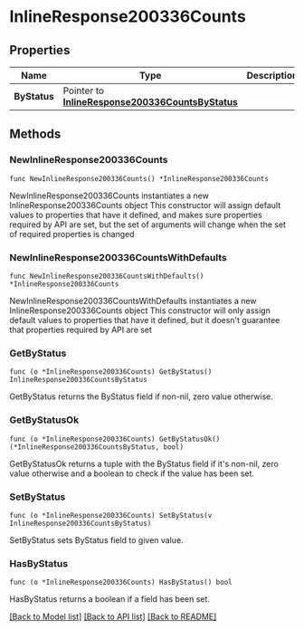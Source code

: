 # InlineResponse200336Counts

## Properties

Name | Type | Description | Notes
------------ | ------------- | ------------- | -------------
**ByStatus** | Pointer to [**InlineResponse200336CountsByStatus**](InlineResponse200336CountsByStatus.md) |  | [optional] 

## Methods

### NewInlineResponse200336Counts

`func NewInlineResponse200336Counts() *InlineResponse200336Counts`

NewInlineResponse200336Counts instantiates a new InlineResponse200336Counts object
This constructor will assign default values to properties that have it defined,
and makes sure properties required by API are set, but the set of arguments
will change when the set of required properties is changed

### NewInlineResponse200336CountsWithDefaults

`func NewInlineResponse200336CountsWithDefaults() *InlineResponse200336Counts`

NewInlineResponse200336CountsWithDefaults instantiates a new InlineResponse200336Counts object
This constructor will only assign default values to properties that have it defined,
but it doesn't guarantee that properties required by API are set

### GetByStatus

`func (o *InlineResponse200336Counts) GetByStatus() InlineResponse200336CountsByStatus`

GetByStatus returns the ByStatus field if non-nil, zero value otherwise.

### GetByStatusOk

`func (o *InlineResponse200336Counts) GetByStatusOk() (*InlineResponse200336CountsByStatus, bool)`

GetByStatusOk returns a tuple with the ByStatus field if it's non-nil, zero value otherwise
and a boolean to check if the value has been set.

### SetByStatus

`func (o *InlineResponse200336Counts) SetByStatus(v InlineResponse200336CountsByStatus)`

SetByStatus sets ByStatus field to given value.

### HasByStatus

`func (o *InlineResponse200336Counts) HasByStatus() bool`

HasByStatus returns a boolean if a field has been set.


[[Back to Model list]](../README.md#documentation-for-models) [[Back to API list]](../README.md#documentation-for-api-endpoints) [[Back to README]](../README.md)


